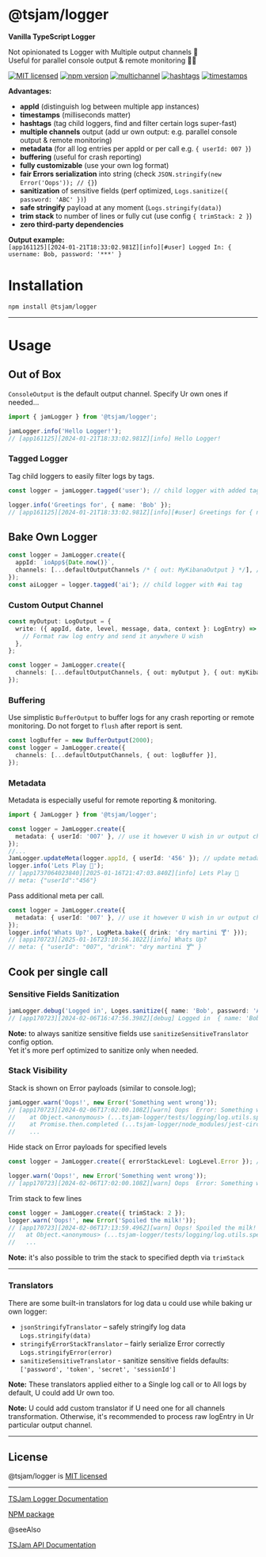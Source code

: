 # @tsjam/logger

**Vanilla TypeScript Logger**

Not opinionated ts Logger with Multiple output channels 🍰  
Useful for parallel console output & remote monitoring 👩‍🚀

[![MIT licensed](https://img.shields.io/badge/license-MIT-blue)](https://github.com/am0wa/tsjam-logger/blob/main/LICENSE)
[![npm version](https://badge.fury.io/js/%40tsjam%2Flogger.svg)](https://badge.fury.io/js/%40tsjam%2Flogger)
[![multichannel](https://img.shields.io/badge/multichannel%20output-8A2BE2)](#usage-bake-ur-own-logger)
[![hashtags](https://img.shields.io/badge/%23hashtags-blue)](#tagged-logger)
[![timestamps](https://img.shields.io/badge/timestamps-blue)](#tagged-logger)

**Advantages:**

- **appId** (distinguish log between multiple app instances)
- **timestamps** (milliseconds matter)
- **hashtags** (tag child loggers, find and filter certain logs super-fast)
- **multiple channels** output (add ur own output: e.g. parallel console output & remote monitoring)
- **metadata** (for all log entries per appId or per call e.g. `{ userId: 007 }`)
- **buffering** (useful for crash reporting)
- **fully customizable** (use your own log format)
- **fair Errors serialization** into string (check `JSON.stringify(new Error('Oops')); // {}`)
- **sanitization** of sensitive fields (perf optimized, `Logs.sanitize({ password: 'ABC' })`)
- **safe stringify** payload at any moment (`Logs.stringify(data)`)
- **trim stack** to number of lines or fully cut (use config `{ trimStack: 2 }`)
- **zero third-party dependencies**

**Output example:**  
`[app161125][2024-01-21T18:33:02.981Z][info][#user] Logged In: { username: Bob, password: '***' }`

# Installation

```
npm install @tsjam/logger
```

---

# Usage

## Out of Box

`ConsoleOutput` is the default output channel. Specify Ur own ones if needed...

```typescript
import { jamLogger } from '@tsjam/logger';

jamLogger.info('Hello Logger!');
// [app161125][2024-01-21T18:33:02.981Z][info] Hello Logger!
```

### Tagged Logger

Tag child loggers to easily filter logs by tags.

```typescript
const logger = jamLogger.tagged('user'); // child logger with added tags

logger.info('Greetings for', { name: 'Bob' });
// [app161125][2024-01-21T18:33:02.981Z][info][#user] Greetings for { name: 'Bob' }
```

## Bake Own Logger

```typescript
const logger = JamLogger.create({
  appId: `ioApp${Date.now()}`,
  channels: [...defaultOutputChannels /* { out: MyKibanaOutput } */], // default is ConsoleOutput
});
const aiLogger = logger.tagged('ai'); // child logger with #ai tag
```

### Custom Output Channel

```typescript
const myOutput: LogOutput = {
  write: ({ appId, date, level, message, data, context }: LogEntry) => {
    // Format raw log entry and send it anywhere U wish
  },
};

const logger = JamLogger.create({
  channels: [...defaultOutputChannels, { out: myOutput }, { out: myKibanaOutput }],
});
```

### Buffering

Use simplistic `BufferOutput` to buffer logs for any crash reporting or remote monitoring.
Do not forget to `flush` after report is sent.

```typescript
const logBuffer = new BufferOutput(2000);
const logger = JamLogger.create({
  channels: [...defaultOutputChannels, { out: logBuffer }],
});
```

### Metadata

Metadata is especially useful for remote reporting & monitoring.

```typescript
import { JamLogger } from '@tsjam/logger';

const logger = JamLogger.create({
  metadata: { userId: '007' }, // use it however U wish in ur output channel next to log entry
});
//...
JamLogger.updateMeta(logger.appId, { userId: '456' }); // update metadata
logger.info('Lets Play 🦑');
// [app1737064023840][2025-01-16T21:47:03.840Z][info] Lets Play 🦑
// meta: {"userId":"456"}
```

Pass additional meta per call.

```typescript
const logger = JamLogger.create({
  metadata: { userId: '007' }, // use it however U wish in ur output channel next to log entry
});
logger.info('Whats Up?', LogMeta.bake({ drink: 'dry martini 🍸' }));
// [app170723][2025-01-16T23:10:56.102Z][info] Whats Up?
// meta: { "userId": "007", "drink": "dry martini 🍸" }
```

## Cook per single call

### Sensitive Fields Sanitization

```typescript
jamLogger.debug('Logged in', Loges.sanitize({ name: 'Bob', password: 'ABC' }));
// [app170723][2024-02-06T16:47:56.398Z][debug] Logged in  { name: 'Bob', password: '***' }
```

**Note:** to always sanitize sensitive fields use `sanitizeSensitiveTranslator` config option.  
Yet it's more perf optimized to sanitize only when needed.

### Stack Visibility

Stack is shown on Error payloads (similar to console.log);

```typescript
jamLogger.warn('Oops!', new Error('Something went wrong'));
// [app170723][2024-02-06T17:02:00.108Z][warn] Oops  Error: Something went wrong
//    at Object.<anonymous> (...tsjam-logger/tests/logging/log.utils.spec.ts:10:49)
//    at Promise.then.completed (...tsjam-logger/node_modules/jest-circus/build/utils.js:298:28)
//    ...
```

Hide stack on Error payloads for specified levels

```typescript
const logger = JamLogger.create({ errorStackLevel: LogLevel.Error }); // default WARN

logger.warn('Oops!', new Error('Something went wrong'));
// [app170723][2024-02-06T17:02:00.108Z][warn] Oops  Error: Something went wrong
```

Trim stack to few lines

```typescript
const logger = JamLogger.create({ trimStack: 2 });
logger.warn('Oops!', new Error('Spoiled the milk!'));
// [app170723][2024-02-06T17:13:59.496Z][warn] Oops! Spoiled the milk! Stack:
//   at Object.<anonymous> (...tsjam-logger/tests/logging/log.utils.spec.ts:10:15)
//   ...
```

**Note:** it's also possible to trim the stack to specified depth via `trimStack`

---

### Translators

There are some built-in translators for log data u could use while baking ur own logger:

- `jsonStringifyTranslator` – safely stringify log data `Logs.stringify(data)`
- `stringifyErrorStackTranslator` – fairly serialize Error correctly `Logs.stringifyError(error)`
- `sanitizeSensitiveTranslator` - sanitize sensitive fields defaults: `['password', 'token', 'secret', 'sessionId']`

**Note:** These translators applied either to a Single log call or to All logs by default, U could add Ur own too.

**Note:** U could add custom translator if U need one for all channels transformation.
Otherwise, it's recommended to process raw logEntry in Ur particular output channel.

---

## License

@tsjam/logger is [MIT licensed](https://github.com/am0wa/tsjam-logger/blob/main/LICENSE)

---

[TSJam Logger Documentation](https://am0wa.github.io/tsjam-logger)

[NPM package](https://www.npmjs.com/package/@tsjam/logger)

@seeAlso

[TSJam API Documentation](https://am0wa.github.io/tsjam/modules.html)
